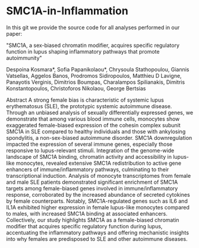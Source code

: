 # SMC1A-in-Inflammation

In this git we provide the source code for all analyses performed in our paper:

"SMC1A, a sex-biased chromatin modifier, acquires specific regulatory function in lupus shaping inflammatory pathways that promote autoimmunity"

Despoina Kosmara*, Sofia Papanikolaou*, Chrysoula Stathopoulou, Giannis Vatsellas, Aggelos Banos, Prodromos Sidiropoulos, Matthieu D Lavigne, Panayotis Verginis, Dimitrios Boumpas, Charalampos Spilianakis, Dimitris Konstantopoulos, Christoforos Nikolaou, George Bertsias

Abstract 
A strong female bias is characteristic of systemic lupus erythematosus (SLE), the prototypic systemic autoimmune disease. Through an unbiased analysis of sexually differentially expressed genes, we demonstrate that among various blood immune cells, monocytes show exaggerated female-biased expression of the cohesin complex subunit SMC1A in SLE compared to healthy individuals and those with ankylosing spondylitis, a non-sex-biased autoimmune disorder. SMC1A downregulation impacted the expression of several immune genes, especially those responsive to lupus-relevant stimuli. Integration of the genome-wide landscape of SMC1A binding, chromatin activity and accessibility in lupus-like monocytes, revealed extensive SMC1A redistribution to active gene enhancers of immune/inflammatory pathways, culminating to their transcriptional induction. Analysis of monocyte transcriptomes from female and male SLE patients demonstrated significant enrichment of SMC1A targets among female-biased genes involved in immune/inflammatory response, corroborated by the increased abundance of secreted cytokines by female counterparts. Notably, SMC1A-regulated genes such as IL6 and IL1A exhibited higher expression in female lupus-like monocytes compared to males, with increased SMC1A binding at associated enhancers. Collectively, our study highlights SMC1A as a female-biased chromatin modifier that acquires specific regulatory function during lupus, accentuating the inflammatory pathways and offering mechanistic insights into why females are predisposed to SLE and other autoimmune diseases.

